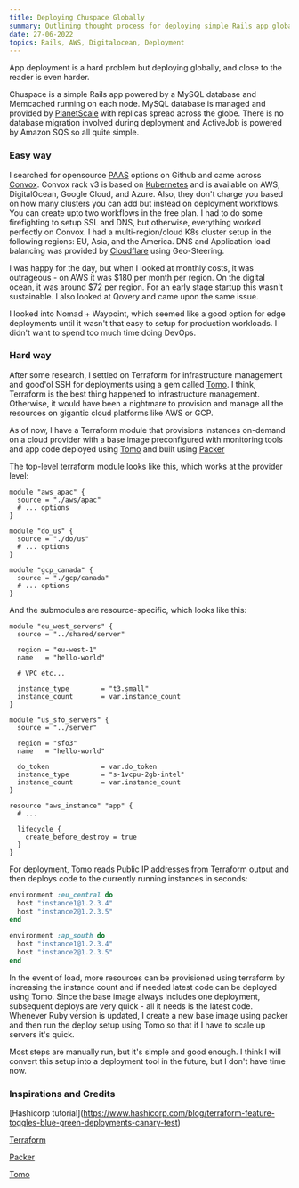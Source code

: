 ```yaml
---
title: Deploying Chuspace Globally
summary: Outlining thought process for deploying simple Rails app globally
date: 27-06-2022
topics: Rails, AWS, Digitalocean, Deployment
---
```


App deployment is a hard problem but deploying globally, and close to the reader is even harder.

Chuspace is a simple Rails app powered by a MySQL database and Memcached running on each node. MySQL database is managed and provided by [PlanetScale](https://planetscale.com/) with replicas spread across the globe. There is no database migration involved during deployment and ActiveJob is powered by Amazon SQS so all quite simple.

### Easy way

I searched for opensource [PAAS](https://github.com/search?o=desc&q=paas&s=updated&type=Repositories) options on Github and came across [Convox](https://convox.com/). Convox rack v3 is based on [Kubernetes](https://kubernetes.io/) and is available on AWS, DigitalOcean, Google Cloud, and Azure. Also, they don't charge you based on how many clusters you can add but instead on deployment workflows. You can create upto two workflows in the free plan. I had to do some firefighting to setup SSL and DNS, but otherwise, everything worked perfectly on Convox. I had a multi-region/cloud K8s cluster setup in the following regions: EU, Asia, and the America. DNS and Application load balancing was provided by [Cloudflare](https://www.cloudflare.com/en-gb/load-balancing/) using Geo-Steering.

I was happy for the day, but when I looked at monthly costs, it was outrageous - on AWS it was $180 per month per region. On the digital ocean, it was around $72 per region. For an early stage startup this wasn't sustainable. I also looked at Qovery and came upon the same issue.

I looked into Nomad + Waypoint, which seemed like a good option for edge deployments until it wasn't that easy to setup for production workloads. I didn't want to spend too much time doing DevOps.

### Hard way

After some research, I settled on Terraform for infrastructure management and good'ol SSH for deployments using a gem called [Tomo](https://github.com/mattbrictson/tomo). I think, Terraform is the best thing happened to infrastructure management. Otherwise, it would have been a nightmare to provision and manage all the resources on gigantic cloud platforms like AWS or GCP.

As of now, I have a Terraform module that provisions instances on-demand on a cloud provider with a base image preconfigured with monitoring tools and app code deployed using [Tomo](https://github.com/mattbrictson/tomo) and built using [Packer](https://www.packer.io/)

The top-level terraform module looks like this, which works at the provider level:

```hcl
module "aws_apac" {
  source = "./aws/apac"
  # ... options
}

module "do_us" {
  source = "./do/us"
  # ... options
}

module "gcp_canada" {
  source = "./gcp/canada"
  # ... options
}
```

And the submodules are resource-specific, which looks like this:

```hcl
module "eu_west_servers" {
  source = "../shared/server"

  region = "eu-west-1"
  name   = "hello-world"

  # VPC etc...

  instance_type        = "t3.small"
  instance_count       = var.instance_count
}
```

```hcl
module "us_sfo_servers" {
  source = "../server"

  region = "sfo3"
  name   = "hello-world"

  do_token             = var.do_token
  instance_type        = "s-1vcpu-2gb-intel"
  instance_count       = var.instance_count
}
```

```hcl
resource "aws_instance" "app" {
  # ...

  lifecycle {
    create_before_destroy = true
  }
}
```

For deployment, [Tomo](https://github.com/mattbrictson/tomo) reads Public IP addresses from Terraform output and then deploys code to the currently running instances in seconds:

```rb
environment :eu_central do
  host "instance1@1.2.3.4"
  host "instance2@1.2.3.5"
end

environment :ap_south do
  host "instance1@1.2.3.4"
  host "instance2@1.2.3.5"
end
```

In the event of load, more resources can be provisioned using terraform by increasing the instance count and if needed latest code can be deployed using Tomo. Since the base image always includes one deployment, subsequent deploys are very quick - all it needs is the latest code. Whenever Ruby version is updated, I create a new base image using packer and then run the deploy setup using Tomo so that if I have to scale up servers it's quick.

Most steps are manually run, but it's simple and good enough. I think I will convert this setup into a deployment tool in the future, but I don't have time now.

### Inspirations and Credits

\[Hashicorp tutorial\](https://www.hashicorp.com/blog/terraform-feature-toggles-blue-green-deployments-canary-test)

[Terraform](https://www.terraform.io/)

[Packer](https://www.packer.io/)

[Tomo](https://github.com/mattbrictson/tomo)